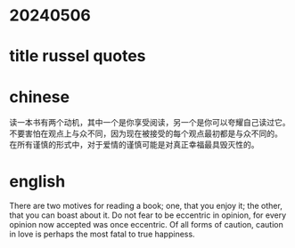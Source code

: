 
# 20240506

# title russel quotes

# chinese 
读一本书有两个动机，其中一个是你享受阅读，另一个是你可以夸耀自己读过它。
不要害怕在观点上与众不同，因为现在被接受的每个观点最初都是与众不同的。
在所有谨慎的形式中，对于爱情的谨慎可能是对真正幸福最具毁灭性的。
# english
There are two motives for reading a book; one, that you enjoy it; the other, that you can boast about it.
Do not fear to be eccentric in opinion, for every opinion now accepted was once eccentric.
Of all forms of caution, caution in love is perhaps the most fatal to true happiness.


